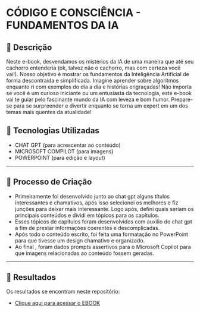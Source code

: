 # CÓDIGO E CONSCIÊNCIA - FUNDAMENTOS DA IA

## 📒 Descrição
Neste e-book, desvendamos os mistérios da IA de uma maneira que até seu cachorro entenderia (ok, talvez não o cachorro, mas com certeza você vai!). Nosso objetivo é mostrar os fundamentos da Inteligência Artificial de forma descontraída e simplificada. Imagine aprender sobre algoritmos enquanto ri com exemplos do dia a dia e histórias engraçadas! Não importa se você é um curioso iniciante ou um entusiasta da tecnologia, este e-book vai te guiar pelo fascinante mundo da IA com leveza e bom humor. Prepare-se para se surpreender e divertir enquanto se torna um expert em um dos temas mais quentes da atualidade!

## 🤖 Tecnologias Utilizadas
- CHAT GPT (para acrescentar ao conteúdo)
- MICROSOFT COMPILOT  (para imagens)
- POWERPOINT (para edição e layout)
---

## 🧐 Processo de Criação
- Primeiramente foi desenvolvido junto ao chat gpt alguns títulos interessantes e chamativos, após isso selecionei os melhores e fiz junções para deixar mais interessante. Logo após, defini quais seriam os principais conteúdos e dividi em tópicos para os capítulos. 
- Esses tópicos de capítulos foram desenvolvidos com auxílio do chat gpt a fim de prestar informações coerentes e descomplicadas.
- Após todo o conteúdo escrito, foi feita uma formatação no PowerPoint para que tivesse um design chamativo e organizado.
- Ao final , foram dados prompts assertivos para o Microsoft Copilot para que imagens relacionadas ao conteúdo fossem geradas.
---
## 🚀 Resultados
Os resultados se encontram neste repositório:
- [Clique aqui para acessar o EBOOK](https://github.com/GabrielPrezzoti/ebook-ia/blob/main/Ebook%20IA.pdf)



